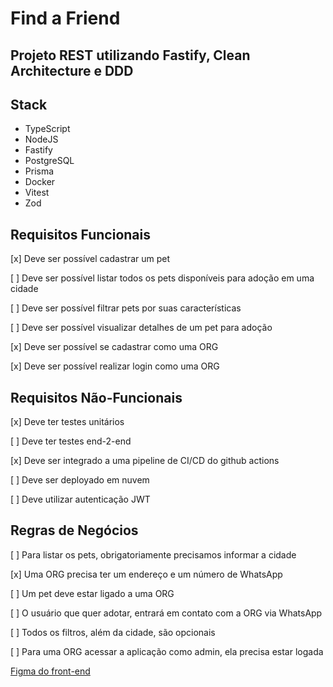 # Find a Friend
Projeto REST utilizando Fastify, Clean Architecture e DDD
---

## Stack
- TypeScript
- NodeJS
- Fastify
- PostgreSQL
- Prisma
- Docker
- Vitest
- Zod

## Requisitos Funcionais
[x] Deve ser possível cadastrar um pet

[ ] Deve ser possível listar todos os pets disponíveis para adoção em uma cidade

[ ] Deve ser possível filtrar pets por suas características

[ ] Deve ser possível visualizar detalhes de um pet para adoção

[x] Deve ser possível se cadastrar como uma ORG

[x] Deve ser possível realizar login como uma ORG

## Requisitos Não-Funcionais
[x] Deve ter testes unitários

[ ] Deve ter testes end-2-end

[x] Deve ser integrado a uma pipeline de CI/CD do github actions

[ ] Deve ser deployado em nuvem

[ ] Deve utilizar autenticação JWT

## Regras de Negócios
[ ] Para listar os pets, obrigatoriamente precisamos informar a cidade

[x] Uma ORG precisa ter um endereço e um número de WhatsApp

[ ] Um pet deve estar ligado a uma ORG

[ ] O usuário que quer adotar, entrará em contato com a ORG via WhatsApp

[ ] Todos os filtros, além da cidade, são opcionais

[ ] Para uma ORG acessar a aplicação como admin, ela precisa estar logada

[Figma do front-end](https://www.figma.com/community/file/1220006040435238030)